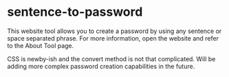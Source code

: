 # sentence-to-password
This website tool allows you to create a password by using any sentence or space separated phrase. For more information, open the website and refer to the About Tool page.

CSS is newby-ish and the convert method is not that complicated. Will be adding more complex password creation capabilities in the future.
